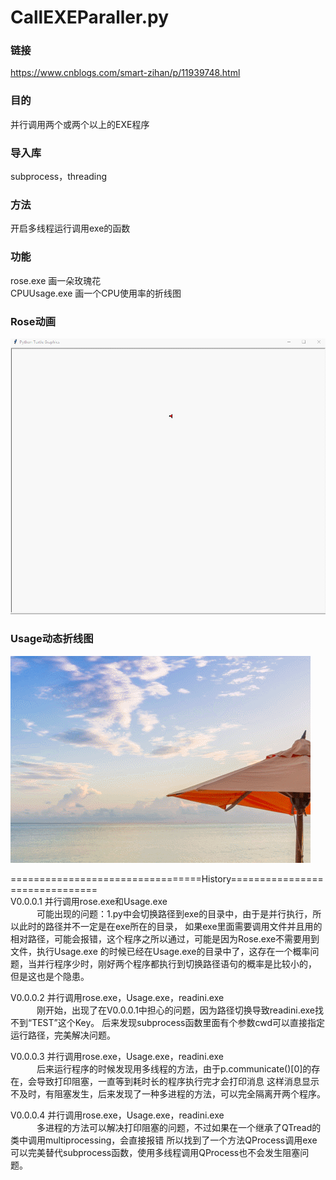 # CallEXEParaller.py
### 链接
https://www.cnblogs.com/smart-zihan/p/11939748.html
### 目的
并行调用两个或两个以上的EXE程序  
### 导入库
subprocess，threading  
### 方法
开启多线程运行调用exe的函数  
### 功能  
rose.exe 画一朵玫瑰花  
CPUUsage.exe 画一个CPU使用率的折线图
### Rose动画
![Rose](https://raw.githubusercontent.com/Aimee888/20200613/master/20200613/%E5%B9%B6%E8%A1%8C%E8%B0%83%E7%94%A8%E4%B8%A4%E4%B8%AAEXE/img_folder/rose.gif)
### Usage动态折线图
![Usage](https://raw.githubusercontent.com/Aimee888/20200613/master/20200613/%E5%B9%B6%E8%A1%8C%E8%B0%83%E7%94%A8%E4%B8%A4%E4%B8%AAEXE/img_folder/usage.gif)  

=================================History===============================  
V0.0.0.1 并行调用rose.exe和Usage.exe  
&emsp;&emsp;&emsp;可能出现的问题：1.py中会切换路径到exe的目录中，由于是并行执行，所以此时的路径并不一定是在exe所在的目录，
如果exe里面需要调用文件并且用的相对路径，可能会报错，这个程序之所以通过，可能是因为Rose.exe不需要用到文件，执行Usage.exe
的时候已经在Usage.exe的目录中了，这存在一个概率问题，当并行程序少时，刚好两个程序都执行到切换路径语句的概率是比较小的，
但是这也是个隐患。  

V0.0.0.2 并行调用rose.exe，Usage.exe，readini.exe  
&emsp;&emsp;&emsp;刚开始，出现了在V0.0.0.1中担心的问题，因为路径切换导致readini.exe找不到“TEST”这个Key。
后来发现subprocess函数里面有个参数cwd可以直接指定运行路径，完美解决问题。  

V0.0.0.3 并行调用rose.exe，Usage.exe，readini.exe  
&emsp;&emsp;&emsp;后来运行程序的时候发现用多线程的方法，由于p.communicate()[0]的存在，会导致打印阻塞，一直等到耗时长的程序执行完才会打印消息
这样消息显示不及时，有阻塞发生，后来发现了一种多进程的方法，可以完全隔离开两个程序。  

V0.0.0.4 并行调用rose.exe，Usage.exe，readini.exe  
&emsp;&emsp;&emsp;多进程的方法可以解决打印阻塞的问题，不过如果在一个继承了QTread的类中调用multiprocessing，会直接报错
所以找到了一个方法QProcess调用exe可以完美替代subprocess函数，使用多线程调用QProcess也不会发生阻塞问题。
